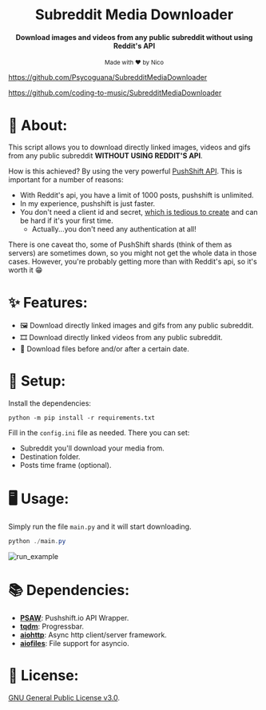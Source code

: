 <h1 align="center">Subreddit Media Downloader</h1>

<h4 align="center">Download images and videos from any public subreddit without using Reddit's API</h4>
  <p align="center">
  <sub>Made with ❤ by Nico</sub>
  </p>

https://github.com/Psycoguana/SubredditMediaDownloader

https://github.com/coding-to-music/SubredditMediaDownloader

# 💬 About:

This script allows you to download directly linked images, videos and gifs from any public subreddit **WITHOUT USING REDDIT'S API**.

How is this achieved? By using the very powerful [PushShift API](https://github.com/pushshift/api). This is important for a number of reasons:

- With Reddit's api, you have a limit of 1000 posts, pushshift is unlimited.
- In my experience, pushshift is just faster.
- You don't need a client id and secret, [which is tedious to create](https://praw.readthedocs.io/en/stable/getting_started/authentication.html) and can be hard if it's your first time.
  - Actually...you don't need any authentication at all!

There is one caveat tho, some of PushShift shards (think of them as servers) are sometimes down,
so you might not get the whole data in those cases. However, you're probably getting more than with Reddit's api, so it's worth it 😁

# ✨ Features:

- 🖼️ Download directly linked images and gifs from any public subreddit.
- 🎞️ Download directly linked videos from any public subreddit.
- 📅 Download files before and/or after a certain date.

# 🔧 Setup:

Install the dependencies:

`python -m pip install -r requirements.txt`

Fill in the `config.ini` file as needed. There you can set:

- Subreddit you'll download your media from.
- Destination folder.
- Posts time frame (optional).

# 🖥️ Usage:

Simply run the file `main.py` and it will start downloading.

```java
python ./main.py
```

![run_example](img/00.jpg)

# 📚 Dependencies:

- [**PSAW**](https://github.com/dmarx/psaw): Pushshift.io API Wrapper.
- [**tqdm**](https://github.com/tqdm/tqdm): Progressbar.
- [**aiohttp**](https://github.com/aio-libs/aiohttp): Async http client/server framework.
- [**aiofiles**](https://github.com/Tinche/aiofiles): File support for asyncio.

# 📃 License:

[GNU General Public License v3.0](LICENSE).
